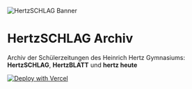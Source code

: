 ![HertzSCHLAG Banner](https://files.hertzschlag.eu/hertzschlag/images/banner.jpg)
# HertzSCHLAG Archiv
Archiv der Schülerzeitungen des Heinrich Hertz Gymnasiums: **HertzSCHLAG**, **HertzBLATT** und **hertz heute**

[![Deploy with Vercel](https://vercel.com/button)](https://vercel.com/new/git/external?repository-url=https%3A%2F%2Fgithub.com%2Fmaltejur%2Fhsarch&project-name=hsarch&repo-name=hsarch&demo-title=HertzSCHLAG%20Archiv&demo-description=Archiv%20der%20Sch%C3%BClerzeitungen%20des%20Heinrich%20Hertz%20Gymnasiums%3A%20HertzSCHLAG%2C%20HertzBLATT%20und%20hertz%20heute&demo-url=https%3A%2F%2Farchiv.hertzschlag.eu&demo-image=https%3A%2F%2Fi.imgur.com%2Fmsb51jel.png)
